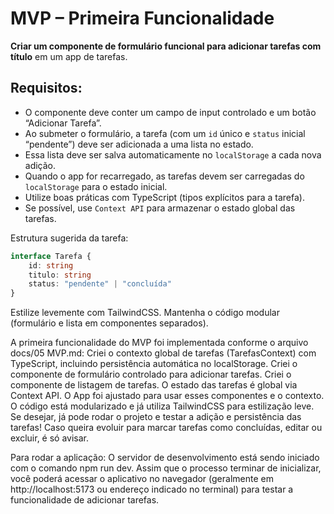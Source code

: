 # MVP – Primeira Funcionalidade

**Criar um componente de formulário funcional para adicionar tarefas com título** em um app de tarefas.

## Requisitos:

-   O componente deve conter um campo de input controlado e um botão “Adicionar Tarefa”.
-   Ao submeter o formulário, a tarefa (com um `id` único e `status` inicial “pendente”) deve ser adicionada a uma lista no estado.
-   Essa lista deve ser salva automaticamente no `localStorage` a cada nova adição.
-   Quando o app for recarregado, as tarefas devem ser carregadas do `localStorage` para o estado inicial.
-   Utilize boas práticas com TypeScript (tipos explícitos para a tarefa).
-   Se possível, use `Context API` para armazenar o estado global das tarefas.

Estrutura sugerida da tarefa:

```ts
interface Tarefa {
    id: string
    titulo: string
    status: "pendente" | "concluída"
}
```

Estilize levemente com TailwindCSS.
Mantenha o código modular (formulário e lista em componentes separados).

A primeira funcionalidade do MVP foi implementada conforme o arquivo docs/05 MVP.md:
Criei o contexto global de tarefas (TarefasContext) com TypeScript, incluindo persistência automática no localStorage.
Criei o componente de formulário controlado para adicionar tarefas.
<FormularioTarefa />
Criei o componente de listagem de tarefas.
<ListaTarefas />
O estado das tarefas é global via Context API.
<TarefasProvider>
O App foi ajustado para usar esses componentes e o contexto.
O código está modularizado e já utiliza TailwindCSS para estilização leve.
Se desejar, já pode rodar o projeto e testar a adição e persistência das tarefas! Caso queira evoluir para marcar tarefas como concluídas, editar ou excluir, é só avisar.

Para rodar a aplicação:
O servidor de desenvolvimento está sendo iniciado com o comando npm run dev.
Assim que o processo terminar de inicializar,
você poderá acessar o aplicativo no navegador
(geralmente em http://localhost:5173 ou endereço indicado no terminal)
para testar a funcionalidade de adicionar tarefas.
